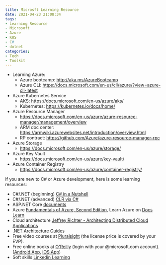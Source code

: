 ```yaml
---
title: Microsft Learning Resource
date: 2021-04-23 21:08:34
tags:
- Learning Resource
- Microsoft
- Azure
- K8S
- C#
- dotnet
categories:
- Tech
- Toolkit
---
```


* Learning Azure:
    * Azure bootcamp: http://aka.ms/AzureBootcamp
    * Azure CLI: https://docs.microsoft.com/en-us/cli/azure/?view=azure-cli-latest
* Azure Kubernetes Service
    * AKS: https://docs.microsoft.com/en-us/azure/aks/
    * Kubernetes: https://kubernetes.io/docs/home/
* Azure Resource Manager
    * https://docs.microsoft.com/en-us/azure/azure-resource-manager/management/overview
    * ARM doc center: https://armwiki.azurewebsites.net/introduction/overview.html
    * RP contract: https://github.com/Azure/azure-resource-manager-rpc
* Azure Storage
    * https://docs.microsoft.com/en-us/azure/storage/
* Azure Key Vault
    * https://docs.microsoft.com/en-us/azure/key-vault/
* Azure Container Registry
    * https://docs.microsoft.com/en-us/azure/container-registry/

If you are new to C# or Azure development, here is some learning resources:
 
* C#/.NET (beginning) [C# in a Nutshell](https://learning.oreilly.com/library/view/c-80-in/9781492051121/)
* C#/.NET (advanced) [CLR via C#](https://www.oreilly.com/library/view/clr-via-c/9780735668737/)
* ASP.NET Core [documents](https://docs.microsoft.com/en-us/aspnet/core/introduction-to-aspnet-core)
* Azure [Fundamentals of Azure, Second Edition](https://blogs.msdn.microsoft.com/microsoft_press/2016/09/01/free-ebook-microsoft-azure-essentials-fundamentals-of-azure-second-edition/), Learn Azure on [Docs Learn](https://review.docs.microsoft.com/en-us/learn/browse/?products=azure)
* Cloud architecture [Jeffrey Richter - Architecting Distributed Cloud Applications](https://www.youtube.com/playlist?list=PL9XzOCngAkqs0Q8ZRdafnSYExKQurZrBY)
* [.NET Architecture Guides](https://dot.net/architecture)
* Free video courses at [Pluralsight](https://aka.ms/GetPluralsight) (the license price is covered by your EVP).
* Free online books at [O'Reilly](https://www.oreilly.com/) (login with your @microsoft.com account). ([Android App](https://play.google.com/store/apps/details?id=com.safariflow.queue&hl=en), [iOS App](https://apps.apple.com/us/app/oreilly/id881697395))
* Soft skills [Linkedin Learning](https://www.linkedin.com/learning/)